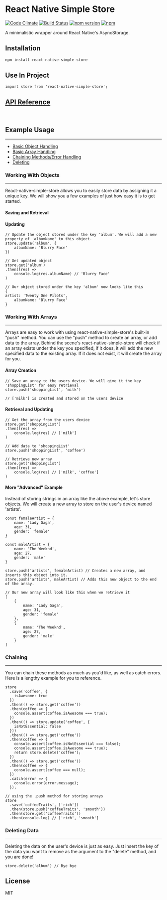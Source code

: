 # React Native Simple Store

[![Code Climate](https://codeclimate.com/github/jasonmerino/react-native-simple-store/badges/gpa.svg)](https://codeclimate.com/github/jasonmerino/react-native-simple-store)
[![Build Status](https://travis-ci.org/jasonmerino/react-native-simple-store.svg?branch=master)](https://travis-ci.org/jasonmerino/react-native-simple-store)
[![npm version](https://badge.fury.io/js/react-native-simple-store.svg)](http://badge.fury.io/js/react-native-simple-store)
[![npm](https://img.shields.io/npm/dm/localeval.svg)](https://www.npmjs.com/package/react-native-simple-store)

A minimalistic wrapper around React Native's AsyncStorage.

## Installation

```bash
npm install react-native-simple-store
```

## Use In Project
```
import store from 'react-native-simple-store';
```


## [API Reference](docs/index.md)
<br />

## Example Usage


----------

 - [Basic Object Handling](#working-with-objects)
 - [Basic Array Handling](#working-with-arrays)
 - [Chaining Methods/Error Handling](#chaining)
 - [Deleting](#deleting-data)


### Working With Objects

----------
React-native-simple-store allows you to easily store data by assigning it a unique key. We will show you a few examples of just how easy it is to get started.


#### Saving and Retrieval



#### Updating 
	// Update the object stored under the key 'album'. We will add a new property of 'albumName' to this object.
	store.update('album', {
		albumName: 'Blurry Face'
	})

	// Get updated object
	store.get('album')
	.then((res) =>
		console.log(res.albumName) // 'Blurry Face'
	)

	// Our object stored under the key 'album' now looks like this
	{
	artist: 'Twenty One Pilots',
		albumName: 'Blurry Face'
	}


<a name="arrays"></a>
### Working With Arrays

----------
Arrays are easy to work with using react-native-simple-store's built-in "push" method. You can use the "push" method to create an array, or add data to the array. Behind the scene's react-native-simple-store will check if an array exists under the key you specified, if it does, it will add the new specified data to the existing array. If it does not exist, it will create the array for you.


#### Array Creation
	// Save an array to the users device. We will give it the key 'shoppingList' for easy retrieval	
	store.push('shoppingList', 'milk') 
	
	// ['milk'] is created and stored on the users device


#### Retrieval and Updating
	// Get the array from the users device
	store.get('shoppingList')
	.then((res) =>
		console.log(res) // ['milk']
	)

	// Add data to 'shoppingList'
	store.push('shoppingList', 'coffee')

	// Retrieve new array
	store.get('shoppingList')
	.then((res) =>
		console.log(res) // ['milk', 'coffee']
	)


#### More "Advanced" Example
Instead of storing strings in an array like the above example, let's store objects. We will create a new array to store on the user's device named 'artists'.

	const femaleArtist = {
		name: 'Lady Gaga',
		age: 31,
		gender: 'female'
	}

	const maleArtist = {
		name: 'The Weeknd',
		age: 27,
		gender: 'male'
	}

	store.push('artists', femaleArtist) // Creates a new array, and inserts this object into it.
	store.push('artists', maleArtist) // Adds this new object to the end of the array.

	// Our new array will look like this when we retrieve it
	[
		{
			name: 'Lady Gaga',
			age: 31,
			gender: 'female'
		},
		{
			name: 'The Weeknd',
			age: 27,
			gender: 'male'
		}
	]
	
	

### Chaining

----------
You can chain these methods as much as you'd like, as well as catch errors. Here is a lengthy example for you to reference.

	store
	  .save('coffee', {
	    isAwesome: true
	  })
	  .then(() => store.get('coffee'))
	  .then(coffee => {
	    console.assert(coffee.isAwesome === true);
	  })
	  .then(() => store.update('coffee', {
	    isNotEssential: false
	  }))
	  .then(() => store.get('coffee'))
	  .then(coffee => {
	    console.assert(coffee.isNotEssential === false);
	    console.assert(coffee.isAwesome === true);
	    return store.delete('coffee');
	  })
	  .then(() => store.get('coffee'))
	  .then(coffee => {
	    console.assert(coffee === null);
	  })
	  .catch(error => {
	    console.error(error.message);
	  });

	// using the .push method for storing arrays
	store
	  .save('coffeeTraits', ['rich'])
	  .then(store.push('coffeeTraits', 'smooth'))
	  .then(store.get('coffeeTraits'))
	  .then(console.log) // ['rich', 'smooth']



### Deleting Data

----------
Deleting the data on the user's device is just as easy. Just insert the key of the data you want to remove as the argument to the "delete" method, and you are done!

	store.delete('album') // Bye bye 


## License

MIT
 
